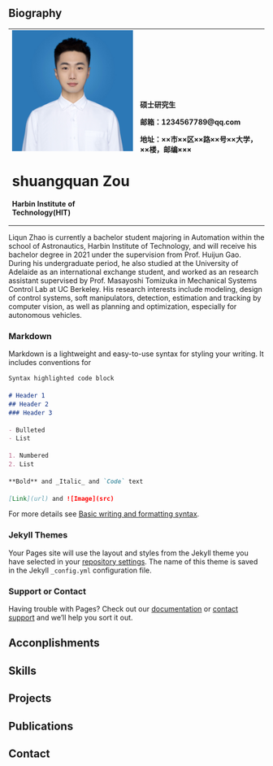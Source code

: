 ## Biography
<table border="0">
  <tr>
    <td width="50%">
      <img src="/zhaopian.jpg" width="100%">   
            <h1>shuangquan Zou</h1>
            <p><b>Harbin Institute of Technology(HIT)</b></p>
  </td>
    <td width="50%">
      <p><b>硕士研究生</b></p>
      <p><b>邮箱：1234567789@qq.com</b></p>
      <p><b>地址：××市××区××路××号××大学，××楼，邮编×××</b></p>
    </td>
  </tr>
</table>

Liqun Zhao is currently a bachelor student majoring in Automation within the school of Astronautics, Harbin Institute of Technology, and will receive his bachelor degree in 2021 under the supervision from Prof. Huijun Gao. During his undergraduate period, he also studied at the University of Adelaide as an international exchange student, and worked as an research assistant supervised by Prof. Masayoshi Tomizuka in Mechanical Systems Control Lab at UC Berkeley. His research interests include modeling, design of control systems, soft manipulators, detection, estimation and tracking by computer vision, as well as planning and optimization, especially for autonomous vehicles.


### Markdown

Markdown is a lightweight and easy-to-use syntax for styling your writing. It includes conventions for

```markdown
Syntax highlighted code block

# Header 1
## Header 2
### Header 3

- Bulleted
- List

1. Numbered
2. List

**Bold** and _Italic_ and `Code` text

[Link](url) and ![Image](src)
```

For more details see [Basic writing and formatting syntax](https://docs.github.com/en/github/writing-on-github/getting-started-with-writing-and-formatting-on-github/basic-writing-and-formatting-syntax).

### Jekyll Themes

Your Pages site will use the layout and styles from the Jekyll theme you have selected in your [repository settings](https://github.com/zyyzuibang/shuangquanzou.github.io/settings/pages). The name of this theme is saved in the Jekyll `_config.yml` configuration file.

### Support or Contact

Having trouble with Pages? Check out our [documentation](https://docs.github.com/categories/github-pages-basics/) or [contact support](https://support.github.com/contact) and we’ll help you sort it out.

## Acconplishments
## Skills
## Projects
## Publications
## Contact


